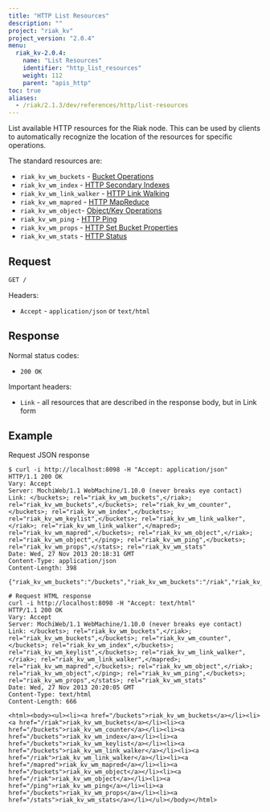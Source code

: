 ```yaml
---
title: "HTTP List Resources"
description: ""
project: "riak_kv"
project_version: "2.0.4"
menu:
  riak_kv-2.0.4:
    name: "List Resources"
    identifier: "http_list_resources"
    weight: 112
    parent: "apis_http"
toc: true
aliases:
  - /riak/2.1.3/dev/references/http/list-resources
---
```


List available HTTP resources for the Riak node. This can be used by clients to
automatically recognize the location of the resources for specific operations.

The standard resources are:

* `riak_kv_wm_buckets` - [Bucket Operations](/riak/kv/2.0.4/developing/api/http/#Bucket-Operations)
* `riak_kv_wm_index` - [HTTP Secondary Indexes](/riak/kv/2.0.4/developing/api/http/secondary-indexes)
* `riak_kv_wm_link_walker` - [HTTP Link Walking](/riak/kv/2.0.4/developing/api/http/link-walking)
* `riak_kv_wm_mapred` - [HTTP MapReduce](/riak/kv/2.0.4/developing/api/http/mapreduce)
* `riak_kv_wm_object`- [Object/Key Operations](/riak/kv/2.0.4/developing/api/http/#Object-Key-Operations)
* `riak_kv_wm_ping` - [HTTP Ping](/riak/kv/2.0.4/developing/api/http/ping)
* `riak_kv_wm_props` - [HTTP Set Bucket Properties](/riak/kv/2.0.4/developing/api/http/set-bucket-props)
* `riak_kv_wm_stats` - [HTTP Status](/riak/kv/2.0.4/developing/api/http/status)

## Request

```bash
GET /
```

Headers:

* `Accept` - `application/json` or `text/html`

## Response

Normal status codes:

* `200 OK`

Important headers:

* `Link` - all resources that are described in the response body, but in Link
form

## Example

Request JSON response

```curl
$ curl -i http://localhost:8098 -H "Accept: application/json"
HTTP/1.1 200 OK
Vary: Accept
Server: MochiWeb/1.1 WebMachine/1.10.0 (never breaks eye contact)
Link: </buckets>; rel="riak_kv_wm_buckets",</riak>; rel="riak_kv_wm_buckets",</buckets>; rel="riak_kv_wm_counter",</buckets>; rel="riak_kv_wm_index",</buckets>; rel="riak_kv_wm_keylist",</buckets>; rel="riak_kv_wm_link_walker",</riak>; rel="riak_kv_wm_link_walker",</mapred>; rel="riak_kv_wm_mapred",</buckets>; rel="riak_kv_wm_object",</riak>; rel="riak_kv_wm_object",</ping>; rel="riak_kv_wm_ping",</buckets>; rel="riak_kv_wm_props",</stats>; rel="riak_kv_wm_stats"
Date: Wed, 27 Nov 2013 20:18:31 GMT
Content-Type: application/json
Content-Length: 398

{"riak_kv_wm_buckets":"/buckets","riak_kv_wm_buckets":"/riak","riak_kv_wm_counter":"/buckets","riak_kv_wm_index":"/buckets","riak_kv_wm_keylist":"/buckets","riak_kv_wm_link_walker":"/buckets","riak_kv_wm_link_walker":"/riak","riak_kv_wm_mapred":"/mapred","riak_kv_wm_object":"/buckets","riak_kv_wm_object":"/riak","riak_kv_wm_ping":"/ping","riak_kv_wm_props":"/buckets","riak_kv_wm_stats":"/stats"}

# Request HTML response
curl -i http://localhost:8098 -H "Accept: text/html"
HTTP/1.1 200 OK
Vary: Accept
Server: MochiWeb/1.1 WebMachine/1.10.0 (never breaks eye contact)
Link: </buckets>; rel="riak_kv_wm_buckets",</riak>; rel="riak_kv_wm_buckets",</buckets>; rel="riak_kv_wm_counter",</buckets>; rel="riak_kv_wm_index",</buckets>; rel="riak_kv_wm_keylist",</buckets>; rel="riak_kv_wm_link_walker",</riak>; rel="riak_kv_wm_link_walker",</mapred>; rel="riak_kv_wm_mapred",</buckets>; rel="riak_kv_wm_object",</riak>; rel="riak_kv_wm_object",</ping>; rel="riak_kv_wm_ping",</buckets>; rel="riak_kv_wm_props",</stats>; rel="riak_kv_wm_stats"
Date: Wed, 27 Nov 2013 20:20:05 GMT
Content-Type: text/html
Content-Length: 666

<html><body><ul><li><a href="/buckets">riak_kv_wm_buckets</a></li><li><a href="/riak">riak_kv_wm_buckets</a></li><li><a href="/buckets">riak_kv_wm_counter</a></li><li><a href="/buckets">riak_kv_wm_index</a></li><li><a href="/buckets">riak_kv_wm_keylist</a></li><li><a href="/buckets">riak_kv_wm_link_walker</a></li><li><a href="/riak">riak_kv_wm_link_walker</a></li><li><a href="/mapred">riak_kv_wm_mapred</a></li><li><a href="/buckets">riak_kv_wm_object</a></li><li><a href="/riak">riak_kv_wm_object</a></li><li><a href="/ping">riak_kv_wm_ping</a></li><li><a href="/buckets">riak_kv_wm_props</a></li><li><a href="/stats">riak_kv_wm_stats</a></li></ul></body></html>
```
